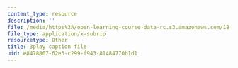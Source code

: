 ```yaml
---
content_type: resource
description: ''
file: /media/https%3A/open-learning-course-data-rc.s3.amazonaws.com/18-404j-theory-of-computation-fall-2020/e847880762e3c299f94381484770b1d1_N32bnUliSzo.srt
file_type: application/x-subrip
resourcetype: Other
title: 3play caption file
uid: e8478807-62e3-c299-f943-81484770b1d1
---
```

